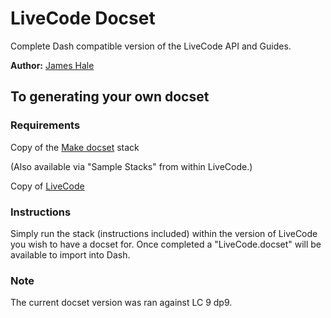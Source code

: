 LiveCode Docset
=======================

Complete Dash compatible version of the LiveCode API and Guides.

**Author:** [James Hale](https://github.com/jameshale)

## To generating your own docset

### Requirements

Copy of the [Make docset](http://livecodeshare.runrev.com/stack/845/Make-DocSet) stack

(Also available via "Sample Stacks" from within LiveCode.)

Copy of [LiveCode](http://downloads.livecode.com/livecode/)

### Instructions

Simply run the stack (instructions included) within the version of LiveCode you wish to have a docset for. Once completed a "LiveCode.docset" will be available to import into Dash.

### Note

The current docset version was ran against LC 9 dp9.
